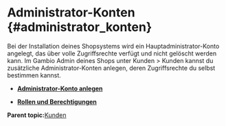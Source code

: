 # Administrator-Konten {#administrator_konten}

Bei der Installation deines Shopsystems wird ein Hauptadministrator-Konto angelegt, das über volle Zugriffsrechte verfügt und nicht gelöscht werden kann. Im Gambio Admin deines Shops unter Kunden \> Kunden kannst du zusätzliche Administrator-Konten anlegen, deren Zugriffsrechte du selbst bestimmen kannst.

-   **[Administrator-Konto anlegen](12_4_1_AdministratorkontoAnlegen.md)**  

-   **[Rollen und Berechtigungen](12_4_2_RollenUndBerechtigungen.md)**  


**Parent topic:**[Kunden](12_Kunden.md)


